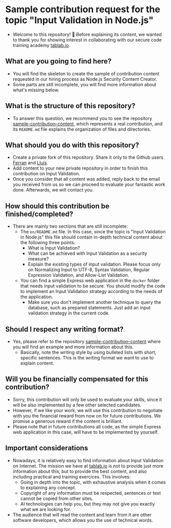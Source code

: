 # Sample contribution request for the topic "Input Validation in Node.js"

* Welcome to this repository! :slightly_smiling_face: Before explaining its content, we wanted to thank you for showing interest in collaborating with our secure code training academy [tablab.io][1].

## What are you going to find here?

* You will find the skeleton to create the sample of contribution content requested in our hiring process as Node.js Security Content Creator.
* Some parts are still incomplete, you will find more information about what's missing below.

## What is the structure of this repository?

* To answer this question, we recommend you to see the repository [sample-contribution-content][2], which represents a real contribution, and its `README.md` file explains the organization of files and directories.

## What should you do with this repository?

* Create a private fork of this repository. Share it only to the Github users [Ferran][3] and [Lluís][4].
* Add content to your new private repository in order to finish this contribution on Input Validation.
* Once you consider that all content was added, reply back to the email you received from us so we can proceed to evaluate your fantastic work done. Afterwards, we will contact you.

## How should this contribution be finished/completed?

* There are mainly two sections that are still incomplete:
  * The `en/README.md` file. In this case, since the topic is "Input Validation in Node.js" this file should contain in-depth technical content about the following three points:
    * What is Input Validation?
    * What can be achieved with Input Validation as a security measure?
    * Explain the existing types of input validation. Please focus only on Normalizing Input to UTF-8, Syntax Validation, Regular Expression Validation, and Allow-List Validation.
  * You can find a simple Express web application in the `docker` folder that needs input validation to be secure. You should modify the code to implement an Input Validation strategy according to the needs of the application.
    * Make sure you don't implement another technique to query the database, such as prepared statements. Just add an input validation strategy in the current code.

## Should I respect any writing format?

* Yes, please refer to the repository [sample-contribution-content][2] where you will find an example and more information about this.
  * Basically, note the writing style by using bulleted lists with short, specific sentences. This is the writing format we want to use to explain content.

## Will you be financially compensated for this contribution?

* Sorry, this contribution will only be used to evaluate your skills, since it will be also implemented by a few other selected candidates.
* However, if we like your work, we will use this contribution to negotiate with you the financial reward from now on for future contributions. We promise a generous reward if the content is brilliant.
* Please note that in future contributions all code, as the simple Express web application in this case, will have to be implemented by yourself.

## Important considerations

* Nowadays, it is relatively easy to find information about Input Validation on Internet. The mission we have at [tablab.io][1] is not to provide just more information about this, but to provide the best content, and also including practical and training exercices. This involves:
  * Going in depth into the topic, with exhaustive analysis when it comes to explaining any concept.
  * Copyright of any information must be respected, sentences or text cannot be copied from other sites.
  * AI technologies can help you, but they may not give you exactly what we are looking for.
* The audience that will read the content and learn from it are other software developers, which allows you the use of technical words.

[1]: https://tablab.io
[2]: https://github.com/samus-io/sample-contribution-content
[3]: https://github.com/ferranverdes
[4]: https://github.com/Howl222
